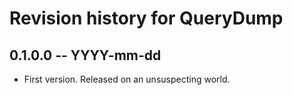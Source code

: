# Revision history for QueryDump

## 0.1.0.0 -- YYYY-mm-dd

* First version. Released on an unsuspecting world.
